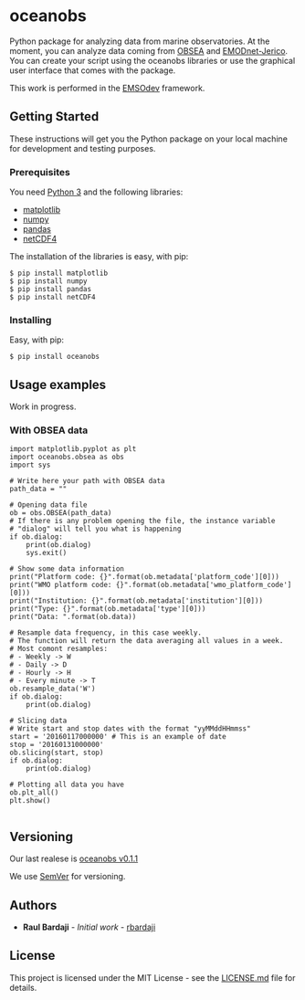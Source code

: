 # oceanobs

Python package for analyzing data from marine observatories.
At the moment, you can analyze data coming from [OBSEA](http://www.obsea.es) and [EMODnet-Jerico](http://www.jerico-ri.eu/data-access/).
You can create your script using the oceanobs libraries or use the graphical user interface that comes with the package.

This work is performed in the [EMSOdev](http://www.emsodev.eu/) framework.

## Getting Started

These instructions will get you the Python package on your local machine for development and testing purposes.

### Prerequisites

You need [Python 3](https://www.python.org/downloads/) and the following libraries:

- [matplotlib](http://matplotlib.org/)
- [numpy](http://www.numpy.org/)
- [pandas](http://pandas.pydata.org/)
- [netCDF4](http://unidata.github.io/netcdf4-python/)

The installation of the libraries is easy, with pip:

	$ pip install matplotlib
	$ pip install numpy
	$ pip install pandas
	$ pip install netCDF4

### Installing

Easy, with pip:

	$ pip install oceanobs

## Usage examples

Work in progress.

### With OBSEA data

```
import matplotlib.pyplot as plt
import oceanobs.obsea as obs
import sys

# Write here your path with OBSEA data  
path_data = ""

# Opening data file
ob = obs.OBSEA(path_data)
# If there is any problem opening the file, the instance variable 
# "dialog" will tell you what is happening
if ob.dialog:
    print(ob.dialog)
	sys.exit()

# Show some data information
print("Platform code: {}".format(ob.metadata['platform_code'][0]))
print("WMO platform code: {}".format(ob.metadata['wmo_platform_code'][0]))
print("Institution: {}".format(ob.metadata['institution'][0]))
print("Type: {}".format(ob.metadata['type'][0]))
print("Data: ".format(ob.data))

# Resample data frequency, in this case weekly. 
# The function will return the data averaging all values in a week.
# Most comont resamples:
# - Weekly -> W
# - Daily -> D
# - Hourly -> H
# - Every minute -> T
ob.resample_data('W')
if ob.dialog:
    print(ob.dialog)

# Slicing data
# Write start and stop dates with the format "yyMMddHHmmss"
start = '20160117000000' # This is an example of date
stop = '20160131000000'
ob.slicing(start, stop)
if ob.dialog:
    print(ob.dialog)

# Plotting all data you have
ob.plt_all()
plt.show()
	
```
## Versioning

Our last realese is [oceanobs v0.1.1](https://github.com/rbardaji/oceanobs/tarball/0.1.1)

We use [SemVer](http://semver.org/) for versioning.

## Authors

* **Raul Bardaji** - *Initial work* - [rbardaji](https://github.com/rbardaji)

## License

This project is licensed under the MIT License - see the [LICENSE.md](LICENSE.md) file for details.
